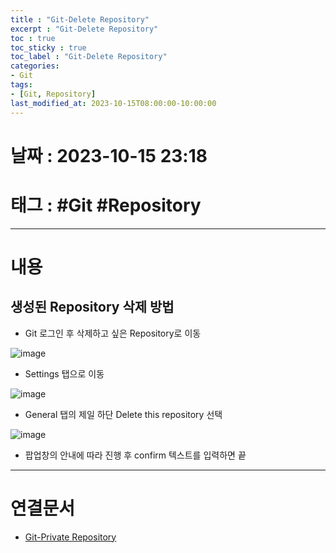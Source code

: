 ```yaml
---
title : "Git-Delete Repository"
excerpt : "Git-Delete Repository"
toc : true
toc_sticky : true
toc_label : "Git-Delete Repository"
categories:
- Git
tags:
- [Git, Repository]
last_modified_at: 2023-10-15T08:00:00-10:00:00
---
```


# 날짜 : 2023-10-15 23:18

# 태그 : #Git #Repository
---

# 내용

## 생성된 Repository 삭제 방법
- Git 로그인 후 삭제하고 싶은 Repository로 이동
  
![image](../../assets/images/Git-RepositoryMain.png)
- Settings 탭으로 이동
  
![image](../../assets/images/Git-DeleteRepository.png)
- General 탭의 제일 하단 Delete this repository 선택
  
![image](../../assets/images/Git-DeleteRepositoryConfirm.png)
- 팝업창의 안내에 따라 진행 후 confirm 텍스트를 입력하면 끝

---

# 연결문서
- [Git-Private Repository](../../git/Git-Git-Private-Repository)